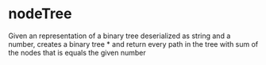 # nodeTree
Given an representation of a binary tree deserialized as string and a number, creates a binary tree * and return every path in the tree with sum of the nodes that is equals the given number

